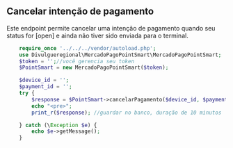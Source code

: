 ## Cancelar intenção de pagamento

Este endpoint permite cancelar uma intenção de pagamento quando seu status for [open] e ainda não tiver sido enviada para o terminal.

```php
    require_once '../../../vendor/autoload.php';
    use Divulgueregional\MercadoPagoPointSmart\MercadoPagoPointSmart;
    $token = '';//você gerencia seu token
    $PointSmart = new MercadoPagoPointSmart($token);

    $device_id = '';
    $payment_id = '';
    try {
        $response = $PointSmart->cancelarPagamento($device_id, $payment_id);
        echo "<pre>";
        print_r($response); //guardar no banco, duração de 10 minutos

    } catch (\Exception $e) {
        echo $e->getMessage();
    }
```
